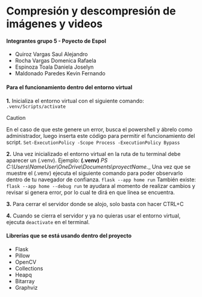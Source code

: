 # Compresión y descompresión de imágenes y videos

#### Integrantes grupo 5 - Poyecto de Espol

- Quiroz Vargas Saul Alejandro
- Rocha Vargas Domenica Rafaela
- Espinoza Toala Daniela Joselyn
- Maldonado Paredes Kevin Fernando

#### Para el funcionamiento dentro del entorno virtual
**1.** Inicializa el entorno virtual con el siguiente comando:
`` .venv/Scripts/activate ``
>[!CAUTION] 
>En el caso de que este genere un error, busca el powershell y ábrelo como administrador, luego inserta este código para permitir el funcionamiento del script.
>    `` Set-ExecutionPolicy -Scope Process -ExecutionPolicy Bypass ``

**2.** Una vez inicializado el entorno virtual en la ruta de tu terminal debe aparecer un (.venv).
Ejemplo: **(.venv)**  _PS C:\Users\NameUser\OneDrive\Documents\proyectName.__
Una vez que se muestre el (.venv) ejecuta el siguiente comando para poder observarlo dentro de tu navegador de confianza.
`` flask --app home run ``
También existe: `` flask --app home --debug run`` te ayudara al momento de realizar cambios y revisar si genera error, por lo cual te dirá en que línea se encuentra.

**3.** Para cerrar el servidor donde se alojo, solo basta con hacer CTRL+C

**4.** Cuando se cierra el servidor y ya no quieras usar el entorno virtual, ejecuta `` deactivate `` en el terminal.


#### Librerías que se está usando dentro del proyecto
- Flask
- Pillow
- OpenCV
- Collections
- Heapq
- Bitarray
- Graphviz